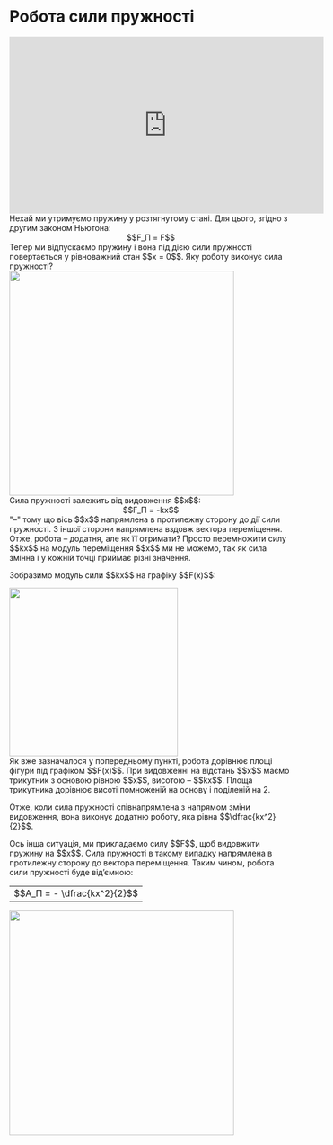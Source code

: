 # Робота сили пружностi

<div class="space"><div class="fluidMedia">
<iframe width="560" height="315" src="https://www.youtube.com/embed/B8kaf5lZWAM" frameborder="0" allowfullscreen></iframe>
</div>
<div class="popup">
</div></div>

<div class="space">Нехай ми утримуємо пружину у розтягнутому станi. Для цього, згiдно з другим законом Ньютона:</div> 

<div class="space" align="center">$$F_П = F$$</div>

<div class="space">Тепер ми вiдпускаємо пружину i вона пiд дiєю сили пружностi повертається у рiвноважний стан $$x = 0$$. Яку роботу виконує сила пружностi?</div>

<div class="space"><img class="image" width="400"  src="https://rawgit.com/chudaol/ed-era-book-physics/master/images/chapter_7/8.png"></div>

<div class="space">Сила пружностi залежить вiд видовження $$x$$:</div>

<div class="space" align="center">$$F_П = -kx$$</div>

<div class="space">"–" тому що вiсь $$x$$ напрямлена в протилежну сторону до дiї сили пружностi. З iншої сторони напрямлена вздовж вектора перемiщення. Отже, робота – додатня, але як її отримати? Просто перемножити силу $$kx$$ на модуль перемiщення $$x$$ ми не можемо, так як сила змiнна i у кожнiй точцi приймає рiзнi значення.</div>

<div class="space"><p class="p3">Зобразимо модуль сили $$kx$$ на графіку $$F(x)$$:</p></div>

<div class="space"><img class="image" width="300"  src="https://rawgit.com/chudaol/ed-era-book-physics/master/images/chapter_7/9.png"></div>

<div class="space">Як вже зазначалося у попередньому пунктi, робота дорiвнює площi фiгури пiд графiком $$F(x)$$. При видовженнi на вiдстань $$x$$ маємо трикутник з основою рiвною $$x$$, висотою – $$kx$$. Площа трикутника дорiвнює висотi помноженiй на основу i подiленiй на 2.</div>

<div class="space"><p class="p3">Отже, коли сила пружностi спiвнапрямлена з напрямом змiни видовження, вона виконує додатню роботу, яка рiвна $$\dfrac{kx^2}{2}$$.</p></div>

<div class="space"><p class="p3">Ось iнша ситуацiя, ми прикладаємо силу $$F$$, щоб видовжити пружину на $$x$$. Сила пружностi в такому випадку напрямлена в протилежну сторону до вектора перемiщення. Таким чином, робота сили пружностi буде вiд’ємною:</p></div>

<div class="space"><div class="centered-table-wrapper">
<table class="centered-table">
<tr class="eq">
<td class="eq">
<p1>$$A_П = - \dfrac{kx^2}{2}$$</p1>
</td>
</tr>
</table></div></div>

<img class="image" width="400"  src="https://rawgit.com/chudaol/ed-era-book-physics/master/images/chapter_7/10.png">